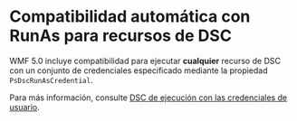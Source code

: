 # Compatibilidad automática con RunAs para recursos de DSC

WMF 5.0 incluye compatibilidad para ejecutar **cualquier** recurso de DSC con un conjunto de credenciales especificado mediante la propiedad `PsDscRunAsCredential`. 

Para más información, consulte [DSC de ejecución con las credenciales de usuario](../dsc/runAsUser.md).

<!--HONumber=Jun16_HO4-->



